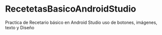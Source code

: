 # RecetetasBasicoAndroidStudio
Practica de Recetario básico en Android Studio uso de botones, imágenes, texto y Diseño
